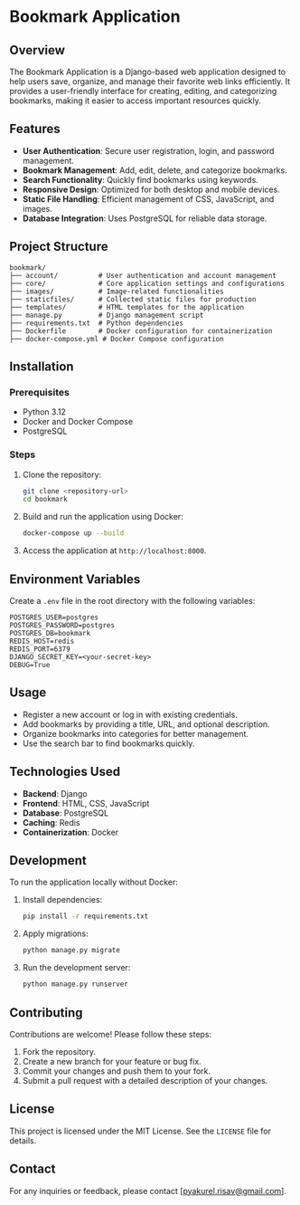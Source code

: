 # Bookmark Application

## Overview
The Bookmark Application is a Django-based web application designed to help users save, organize, and manage their favorite web links efficiently. It provides a user-friendly interface for creating, editing, and categorizing bookmarks, making it easier to access important resources quickly.

## Features
- **User Authentication**: Secure user registration, login, and password management.
- **Bookmark Management**: Add, edit, delete, and categorize bookmarks.
- **Search Functionality**: Quickly find bookmarks using keywords.
- **Responsive Design**: Optimized for both desktop and mobile devices.
- **Static File Handling**: Efficient management of CSS, JavaScript, and images.
- **Database Integration**: Uses PostgreSQL for reliable data storage.


## Project Structure
```
bookmark/
├── account/          # User authentication and account management
├── core/             # Core application settings and configurations
├── images/           # Image-related functionalities
├── staticfiles/      # Collected static files for production
├── templates/        # HTML templates for the application
├── manage.py         # Django management script
├── requirements.txt  # Python dependencies
├── Dockerfile        # Docker configuration for containerization
├── docker-compose.yml # Docker Compose configuration
```

## Installation

### Prerequisites
- Python 3.12
- Docker and Docker Compose
- PostgreSQL


### Steps
1. Clone the repository:
   ```bash
   git clone <repository-url>
   cd bookmark
   ```
2. Build and run the application using Docker:
   ```bash
   docker-compose up --build
   ```
3. Access the application at `http://localhost:8000`.

## Environment Variables
Create a `.env` file in the root directory with the following variables:
```
POSTGRES_USER=postgres
POSTGRES_PASSWORD=postgres
POSTGRES_DB=bookmark
REDIS_HOST=redis
REDIS_PORT=6379
DJANGO_SECRET_KEY=<your-secret-key>
DEBUG=True
```

## Usage
- Register a new account or log in with existing credentials.
- Add bookmarks by providing a title, URL, and optional description.
- Organize bookmarks into categories for better management.
- Use the search bar to find bookmarks quickly.

## Technologies Used
- **Backend**: Django
- **Frontend**: HTML, CSS, JavaScript
- **Database**: PostgreSQL
- **Caching**: Redis
- **Containerization**: Docker

## Development
To run the application locally without Docker:
1. Install dependencies:
   ```bash
   pip install -r requirements.txt
   ```
2. Apply migrations:
   ```bash
   python manage.py migrate
   ```
3. Run the development server:
   ```bash
   python manage.py runserver
   ```

## Contributing
Contributions are welcome! Please follow these steps:
1. Fork the repository.
2. Create a new branch for your feature or bug fix.
3. Commit your changes and push them to your fork.
4. Submit a pull request with a detailed description of your changes.

## License
This project is licensed under the MIT License. See the `LICENSE` file for details.

## Contact
For any inquiries or feedback, please contact [pyakurel.risav@gmail.com].